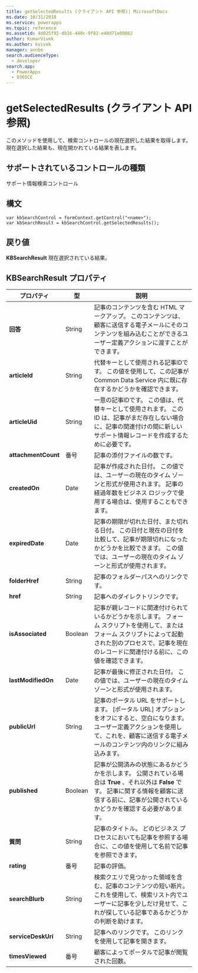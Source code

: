 ```yaml
---
title: getSelectedResults (クライアント API 参照)| MicrosoftDocs
ms.date: 10/31/2018
ms.service: powerapps
ms.topic: reference
ms.assetid: 4d025f92-db16-440c-9f82-e40d71e09862
author: KumarVivek
ms.author: kvivek
manager: annbe
search.audienceType:
  - developer
search.app:
  - PowerApps
  - D365CE
---
```

# <a name="getselectedresults-client-api-reference"></a>getSelectedResults (クライアント API 参照)


このメソッドを使用して、検索コントロールの現在選択した結果を取得します。 現在選択した結果も、現在開かれている結果を表します。 

## <a name="control-types-supported"></a>サポートされているコントロールの種類

サポート情報検索コントロール

## <a name="syntax"></a>構文

```
var kbSearchControl = formContext.getControl("<name>");
var kbSearchResult = kbSearchControl.getSelectedResults();
```

## <a name="return-value"></a>戻り値 

**KBSearchResult** 現在選択されている結果。

## <a name="kbsearchresult-properties"></a>KBSearchResult プロパティ

| **プロパティ**        | **型** | **説明**  |
|---------------------|----------|------------------|
| **回答**          | String   | 記事のコンテンツを含む HTML マークアップ。 このコンテンツは、顧客に送信する電子メールにそのコンテンツを組み込むことができるユーザー定義アクションに渡すことができます。 |
| **articleId**       | String   | 代替キーとして使用される記事IDです。 この値を使用して、この記事が Common Data Service 内に既に存在するかどうかを確認できます。|
| **articleUid**      | String   | 一意の記事IDです。 この値は、代替キーとして使用されます。 この ID は、記事がまだ存在しない場合に、記事の関連付けの間に新しい サポート情報レコードを作成するために必要です。 |
| **attachmentCount** | 番号   | 記事の添付ファイルの数です。 |
| **createdOn**       | Date     | 記事が作成された日付。 この値では、ユーザーの現在のタイム ゾーンと形式が使用されます。 記事の経過年数をビジネス ロジックで使用する場合は、使用することもできます。 |
| **expiredDate**     | Date     | 記事の期限が切れた日付、また切れる日付。 この日付と現在の日付を比較して、記事が期限切れになったかどうかを比較できます。 この値では、ユーザーの現在のタイム ゾーンと形式が使用されます。|
| **folderHref**      | String   | 記事のフォルダーパスへのリンクです。|
| **href**            | String   | 記事へのダイレクトリンクです。|
| **isAssociated**    | Boolean  | 記事が親レコードに関連付けられているかどうかを示します。 フォーム スクリプトを使用して、またはフォーム スクリプトによって起動された別のプロセスで、記事を現在のレコードに関連付ける前に、この値を確認できます。 |
| **lastModifiedOn**  | Date     | 記事が最後に修正された日付。 この値では、ユーザーの現在のタイム ゾーンと形式が使用されます。 |
| **publicUrl**       | String   | 記事のポータル URL をサポートします。 [ポータル URL] オプションをオフにすると、空白になります。 ユーザー定義アクションを使用して、これを、顧客に送信する電子メールのコンテンツ内のリンクに組み込みます。 |
| **published**       | Boolean  | 記事が公開済みの状態にあるかどうかを示します。 公開されている場合は **True** 、それ以外は **False** です。 記事に関する情報を顧客に送信する前に、記事が公開されているかどうかを確認する必要があります。 |
| **質問**        | String   | 記事のタイトル。 どのビジネス プロセスにおいても記事を参照する場合に、この値を使用して名前で記事を参照できます。  |
| **rating**          | 番号   | 記事の評価。  |
| **searchBlurb**     | String   | 検索クエリで見つかった領域を含む、記事のコンテンツの短い断片。 これを使用して、検索リスト内でユーザーに記事を少しだけ見せて、これが探している記事であるかどうかの判断を助けます。 |
| **serviceDeskUri**  | String   | 記事へのリンクです。 このリンクを使用して記事を開きます。   |
| **timesViewed**     | 番号   | 顧客によってポータルで記事が閲覧された回数。  |